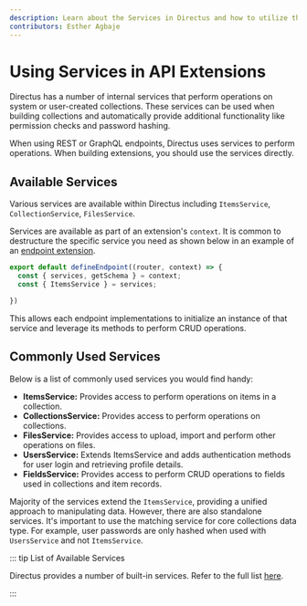 ```yaml
---
description: Learn about the Services in Directus and how to utilize them when building extensions.
contributors: Esther Agbaje
---
```


# Using Services in API Extensions

Directus has a number of internal services that perform operations on system or user-created collections. These services
can be used when building collections and automatically provide additional functionality like permission checks and
password hashing.

When using REST or GraphQL endpoints, Directus uses services to perform operations. When building extensions, you should
use the services directly.

## Available Services

Various services are available within Directus including `ItemsService`, `CollectionService`, `FilesService`.

Services are available as part of an extension's `context`. It is common to destructure the specific service you need as shown below in an example of an [endpoint extension](/extensions/endpoints).

```js
export default defineEndpoint((router, context) => {
  const { services, getSchema } = context;
  const { ItemsService } = services;

})
```

This allows each endpoint implementations to initialize an instance of that service and leverage its methods to perform
CRUD operations.

## Commonly Used Services

Below is a list of commonly used services you would find handy:

- **ItemsService:** Provides access to perform operations on items in a collection. 
- **CollectionsService:** Provides access to perform operations on collections.
- **FilesService:** Provides access to upload, import and perform other operations on files.
- **UsersService:** Extends ItemsService and adds authentication methods for user login and retrieving profile
  details.
- **FieldsService:** Provides access to perform CRUD operations to fields used in collections and item records.

Majority of the services extend the `ItemsService`, providing a unified approach to manipulating data. However, there
are also standalone services. It's important to use the matching service for core collections data type. For example,
user passwords are only hashed when used with `UsersService` and not `ItemsService`.

::: tip List of Available Services

Directus provides a number of built-in services. Refer to the full list
[here](https://github.com/directus/directus/tree/main/api/src/services).

:::
